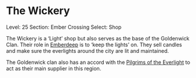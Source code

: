 # The Wickery

Level: 25
Section: Ember Crossing
Select: Shop

The Wickery is a ‘Light’ shop but also serves as the base of the Goldenwick Clan. Their role in [Emberdeep](Emberdeep%20970b2a8371ba4facad9c16f1a552038e.md) is to ‘keep the lights’ on. They sell candles and make sure the everlights around the city are lit and maintained.

The Goldenwick clan also has an accord with the [Pilgrims of the Everlight](Pilgrims%20of%20the%20Everlight%201d975a22781a80bfa307f1f6b2f2526f.md) to act as their main supplier in this region.